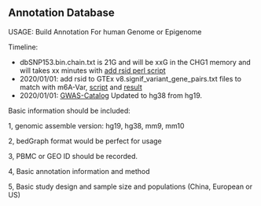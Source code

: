 
## Annotation Database


USAGE: Build Annotation For human Genome or Epigenome

Timeline: 

* dbSNP153.bin.chain.txt is 21G and will be xxG in the CHG1 memory and will takes xx minutes with [add rsid perl script](https://github.com/Shicheng-Guo/AnnotationDatabase/blob/master/GTEx/bin/addrs2pairs.pl)
* 2020/01/01: add rsid to GTEx v8.signif_variant_gene_pairs.txt files to match with m6A-Var, [script](https://github.com/Shicheng-Guo/AnnotationDatabase/blob/master/GTEx/bin/addrs2pairs.pl) and [result](./GTEx/)
* 2020/01/01: [GWAS-Catalog](https://github.com/Shicheng-Guo/gwascatlog) Updated to hg38 from hg19. 


Basic information should be included:

1, genomic assemble version: hg19, hg38, mm9, mm10

2, bedGraph format would be perfect for usage

3, PBMC or GEO ID should be recorded.

4, Basic annotation information and method

5, Basic study design and sample size and populations (China, European or US)
